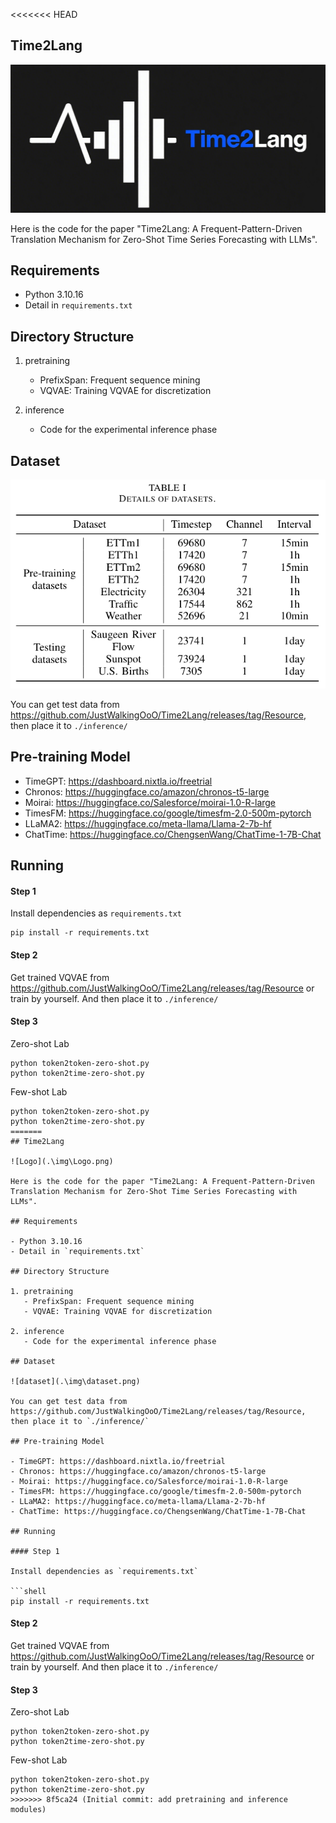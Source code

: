 <<<<<<< HEAD
## Time2Lang

![Logo](.\img\Logo.png)

Here is the code for the paper "Time2Lang: A Frequent-Pattern-Driven Translation Mechanism for Zero-Shot Time Series Forecasting with LLMs".

## Requirements

- Python 3.10.16
- Detail in `requirements.txt`

## Directory Structure

1. pretraining
   - PrefixSpan: Frequent sequence mining
   - VQVAE: Training VQVAE for discretization

2. inference
   - Code for the experimental inference phase

## Dataset

![dataset](.\img\dataset.png)

You can get test data from https://github.com/JustWalkingOoO/Time2Lang/releases/tag/Resource, then place it to `./inference/`

## Pre-training Model

- TimeGPT: https://dashboard.nixtla.io/freetrial
- Chronos: https://huggingface.co/amazon/chronos-t5-large
- Moirai: https://huggingface.co/Salesforce/moirai-1.0-R-large
- TimesFM: https://huggingface.co/google/timesfm-2.0-500m-pytorch
- LLaMA2: https://huggingface.co/meta-llama/Llama-2-7b-hf
- ChatTime: https://huggingface.co/ChengsenWang/ChatTime-1-7B-Chat

## Running

#### Step 1

Install dependencies as `requirements.txt`

```shell
pip install -r requirements.txt
```

#### Step 2

Get trained VQVAE from https://github.com/JustWalkingOoO/Time2Lang/releases/tag/Resource or train by yourself. And then place it to `./inference/`

#### Step 3

Zero-shot Lab

```shell
python token2token-zero-shot.py
python token2time-zero-shot.py
```

Few-shot Lab

```shell
python token2token-zero-shot.py
python token2time-zero-shot.py
=======
## Time2Lang

![Logo](.\img\Logo.png)

Here is the code for the paper "Time2Lang: A Frequent-Pattern-Driven Translation Mechanism for Zero-Shot Time Series Forecasting with LLMs".

## Requirements

- Python 3.10.16
- Detail in `requirements.txt`

## Directory Structure

1. pretraining
   - PrefixSpan: Frequent sequence mining
   - VQVAE: Training VQVAE for discretization

2. inference
   - Code for the experimental inference phase

## Dataset

![dataset](.\img\dataset.png)

You can get test data from https://github.com/JustWalkingOoO/Time2Lang/releases/tag/Resource, then place it to `./inference/`

## Pre-training Model

- TimeGPT: https://dashboard.nixtla.io/freetrial
- Chronos: https://huggingface.co/amazon/chronos-t5-large
- Moirai: https://huggingface.co/Salesforce/moirai-1.0-R-large
- TimesFM: https://huggingface.co/google/timesfm-2.0-500m-pytorch
- LLaMA2: https://huggingface.co/meta-llama/Llama-2-7b-hf
- ChatTime: https://huggingface.co/ChengsenWang/ChatTime-1-7B-Chat

## Running

#### Step 1

Install dependencies as `requirements.txt`

```shell
pip install -r requirements.txt
```

#### Step 2

Get trained VQVAE from https://github.com/JustWalkingOoO/Time2Lang/releases/tag/Resource or train by yourself. And then place it to `./inference/`

#### Step 3

Zero-shot Lab

```shell
python token2token-zero-shot.py
python token2time-zero-shot.py
```

Few-shot Lab

```shell
python token2token-zero-shot.py
python token2time-zero-shot.py
>>>>>>> 8f5ca24 (Initial commit: add pretraining and inference modules)
```